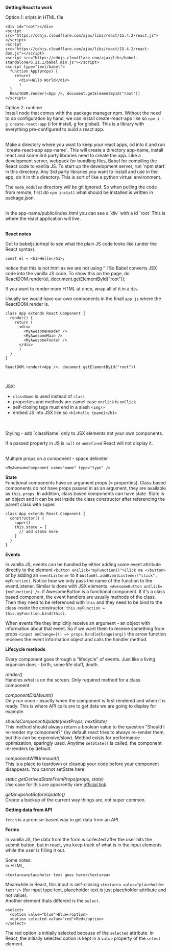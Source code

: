 **Getting React to work**

Option 1: sripts in HTML file<br>
```
<div id="root"></div>
<script src="https://cdnjs.cloudflare.com/ajax/libs/react/15.4.2/react.js"></script>
<script src="https://cdnjs.cloudflare.com/ajax/libs/react/15.4.2/react-dom.js"></script>
<script src="https://cdnjs.cloudflare.com/ajax/libs/babel-standalone/6.21.1/babel.min.js"></script>
<script type="text/babel">
  function App(props) {
    return(
      <div>Hello World</div>
      )
  }
  ReactDOM.render(<App />, document.getElementById("root"))
</script>
```

Option 2: runtime<br>
Install node that comes with the package manager npm. Without the need to do configuration by hand, we can install create-react-app like so `npm i -g create-react-app` (i for install, g for global). This is a library with everything pre-configured to build a react app.

<br>
Make a directory where you want to keep your react apps, cd into it and run `create-react-app app-name`. This will create a directory app-name, install react and some 3rd party libraries need to create the app. Like a development server, webpack for bundling files, Babel for compiling the React code to vanilla JS.
To start up the development server, run `npm start` in this directory. Any 3rd party libraries you want to install and use in the app, do it in this directory. This is sort of like a python virtual environment. <br>

The `node_modules` directory will be git ignored. So when pulling the code from remote, first do `npm install` what should be installed is written in package.json. <br>

<br>
In the app-name/public/index.html you can see a `div` with a id `root` This is where the react application will live.<br>

<br>

**React notes**

Got to babeljs.io/repl to see what the plain JS code looks like (under the React syntax).

```
const el = <h1>Hello</h1>;
```

notice that this is not html as we are not using " !
So Babel converts JSX code into the vanilla JS code.
To show this on the page, do
ReactDOM.render(el, document.getElementById("root"));

If you want to render more HTML at once, wrap all of it in a `div`.

Usually we would have our own components in the finall `app.js` where the ReactDOM.render is.

```
class App extends React.Component {
  render() {
    return (
      <div>
        <MyAwesomeHeader />
        <MyAwesomeMain />
        <MyAwesomeFooter />
      </div>
      )
  }
}

ReactDOM.render(<App />, document.getElementById("root"))
```

<br>

JSX:
- `className` is used instead of `class`
- properties and methods are camel case `onclick` is `onClick`
- self-closing tags must end in a slash `<img/>`
- embed JS into JSX like so `<h1>Hello {name}</h1>`


<br>

<br>
Styling - add `className` only to JSX elements not your own components.

If a passed property in JS is `null` or `undefined` React will not display it.

<br>
Multiple props on a component  - space delimiter

```
<MyAwesomeComponent name="name" type="type" />
```



**State**
<br>
Functional components have an argument props (= properties). Class based components do not have props passed in as an argument, they are available as `this.props`. In addition, class based components can have state. State is an object and it can be set inside the class constructor after referencing the parent class with super.

```
class App extends React.Component {
  constructor() {
    super()
    this.state = {
      // add state here
    }
  }
}
```


**Events**

In vanilla JS, events can be handled by either adding some event attribute directly to the element `<button onClick="myFunction()">Click me </button>` or by adding an `eventListener` to it `buttonEl.addEventListener("click", myFunction)`. Notice how we only pass the name of the function to the eventListener. Similar is done with JSX elements. `<AwesomeButton onClick={myFunction} />`. if AwesomeButton is a functional component. If it's a class based component, the event handlers are usually methods of the class. Then they need to be referenced with `this` and they need to be bind to the class inside the constructor: `this.myFunction = this.myFunction.bind(this)`.

When events fire they implicitly receive an argument - an object with information about that event. So if we want them to receive something from props `<input onChange={() => props.handleChange(arg)}` the arrow function receives the event information object and calls the handler method.

**Lifecycle methods**

Every component goes through a "lifecycle" of events.
Just like a living organism does - birth, some life stuff, death. <br>

*render()*<br>
Handles what is on the screen. Only required method for a class component.
<br>

*componentDidMount()*<br>
Only run once - exactly when the component is first rendered and when it is ready. This is where API calls are to get data we are going to display for example.
<br>

*shouldComponentUpdate(nextProps, nextState)*<br>
This method should always return a boolean value to the question "Should I re-render my component?" (by default react tries to always re-render them, but this can be expensive/slow). Method exists for performance optimization, sparingly used. Anytime `setState()` is called, the component re-renders by default.

*componentWillUnmount()*<br>
This is a place to teardown or cleanup your code before your component disappears. You cannot setState here.

*static getDerivedStateFromProps(props, state)*<br>
Use case for this are apparently rare
[official link](https://reactjs.org/blog/2018/06/07/you-probably-dont-need-derived-state.html)

*getSnapshotBeforeUpdate()*<br>
Create a backup of the current way things are, not super common.

**Getting data from API**

`fetch` is a promise-based way to get data from an API.<br>

**Forms**

In vanilla JS, the data from the form is collected after the user hits the submit button, but in react, you keep track of what is in the input elements while the user is filling it out.

Some notes:<br>
In HTML,
```
<textarea>placeholer text goes here</textarea>
```
Meanwhile in React, this input is self-closing `<textarea value="placeholder text"/>`
(for input type text, placeholder text is just placeholder attribute and not value).
<br>
Another element thats different is the `select`.
```
<select>
  <option value="blue">Blue</option>
  <option selected value="red">Red</option>
</select>
```

The red option is initially selected because of the `selected` attribute.
In React, the initially selected option is kept in a `value` property of the `select` element.
